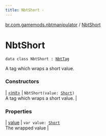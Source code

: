 ```yaml
---
title: NbtShort - 
---
```


[br.com.gamemods.nbtmanipulator](../index.html) / [NbtShort](./index.html)

# NbtShort

`data class NbtShort : `[`NbtTag`](../-nbt-tag.html)

A tag which wraps a short value.

### Constructors

| [&lt;init&gt;](-init-.html) | `NbtShort(value: `[`Short`](https://kotlinlang.org/api/latest/jvm/stdlib/kotlin/-short/index.html)`)`<br>A tag which wraps a short value. |

### Properties

| [value](value.html) | `var value: `[`Short`](https://kotlinlang.org/api/latest/jvm/stdlib/kotlin/-short/index.html)<br>The wrapped value |

